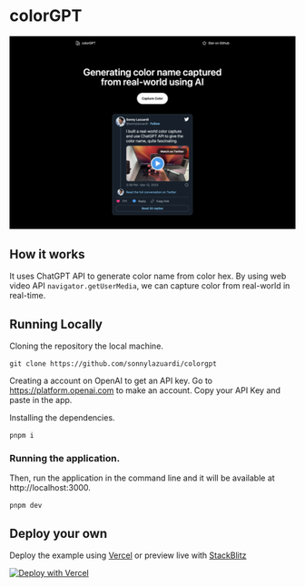 # colorGPT

![screen](screen.png)

## How it works

It uses ChatGPT API to generate color name from color hex. By using web video API `navigator.getUserMedia`, we can capture color from real-world in real-time.

## Running Locally

Cloning the repository the local machine.
```
git clone https://github.com/sonnylazuardi/colorgpt
```

Creating a account on OpenAI to get an API key.
Go to https://platform.openai.com to make an account.
Copy your API Key and paste in the app.

Installing the dependencies.

```
pnpm i
```

### Running the application.
Then, run the application in the command line and it will be available at http://localhost:3000.

```
pnpm dev
```

## Deploy your own

Deploy the example using [Vercel](https://vercel.com?utm_source=github&utm_medium=readme&utm_campaign=next-example) or preview live with [StackBlitz](https://stackblitz.com/github/sonnylazuardi/colorgpt)

[![Deploy with Vercel](https://vercel.com/button)](https://vercel.com/new/git/external?repository-url=https://github.com/sonnylazuardi/colorgpt&project-name=colorgpt&repository-name=colorgpt)

